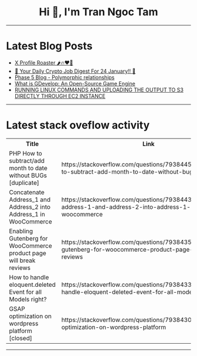 <h1 align="center">Hi 👋, I'm Tran Ngoc Tam</h1>

---

# Latest Blog Posts 
<!-- BLOG-POST-LIST:START -->
- [X Profile Roaster 🌶️🔥❤️‍🔥](https://dev.to/divya4879/x-profile-roaster-1ca0)
- [🚀 Your Daily Crypto Job Digest For 24 January!! 🚀](https://dev.to/web3hires/your-daily-crypto-job-digest-for-24-january-3fcf)
- [Phase 5 Blog - Polymorphic relationships](https://dev.to/jajaninnin/phase-5-blog-polymorphic-relationships-3c8n)
- [What is GDevelop: An Open-Source Game Engine](https://dev.to/codeparrot/what-is-gdevelop-an-open-source-game-engine-15k3)
- [RUNNING LINUX COMMANDS AND UPLOADING THE OUTPUT TO S3 DIRECTLY THROUGH EC2 INSTANCE](https://dev.to/dhanya_ravi/running-linux-commands-and-uploading-the-output-to-s3-directly-through-ec2-instance-1pkl)
<!-- BLOG-POST-LIST:END -->

---

# Latest stack oveflow activity
<table>
  <tr><th>Title</th><th>Link</th></tr>
  <!-- STACKOVERFLOW:START --><tr><td>PHP How to subtract/add month to date without BUGs [duplicate]</td><td>https://stackoverflow.com/questions/79384451/php-how-to-subtract-add-month-to-date-without-bugs</td></tr><tr><td>Concatenate Address_1 and Address_2 into Address_1 in WooCommerce</td><td>https://stackoverflow.com/questions/79384434/concatenate-address-1-and-address-2-into-address-1-in-woocommerce</td></tr><tr><td>Enabling Gutenberg for WooCommerce product page will break reviews</td><td>https://stackoverflow.com/questions/79384358/enabling-gutenberg-for-woocommerce-product-page-will-break-reviews</td></tr><tr><td>How to handle eloquent.deleted Event for all Models right?</td><td>https://stackoverflow.com/questions/79384334/how-to-handle-eloquent-deleted-event-for-all-models-right</td></tr><tr><td>GSAP optimization on wordpress platform [closed]</td><td>https://stackoverflow.com/questions/79384308/gsap-optimization-on-wordpress-platform</td></tr><!-- STACKOVERFLOW:END -->
</table>

---


